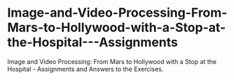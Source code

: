 # Image-and-Video-Processing-From-Mars-to-Hollywood-with-a-Stop-at-the-Hospital---Assignments
Image and Video Processing: From Mars to Hollywood with a Stop at the Hospital - Assignments and Answers to the Exercises.
